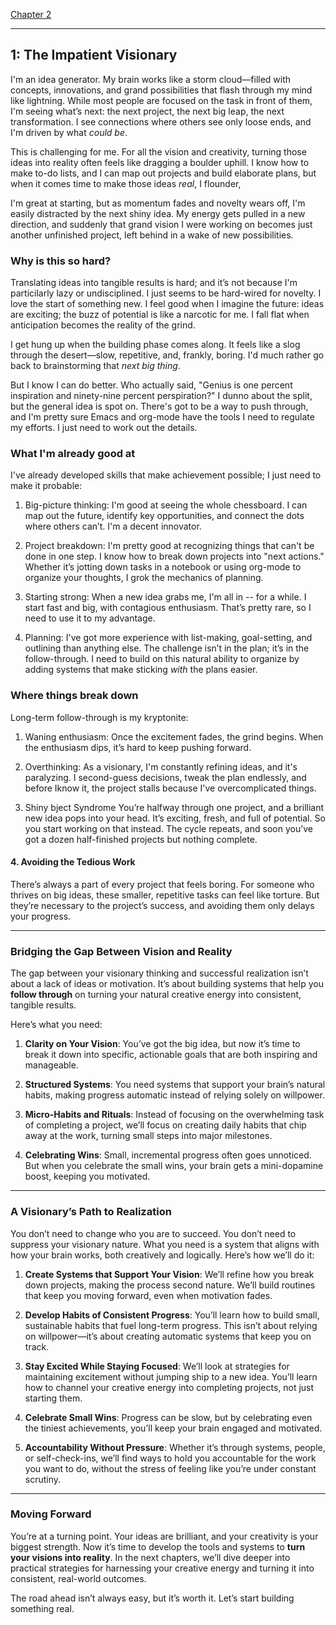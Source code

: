 [Chapter 2](vp2.html)

-----

## **1: The Impatient Visionary**

I'm an idea generator. My brain works like a storm cloud—filled with concepts, innovations, and grand possibilities that flash through my mind like lightning. While most people are focused on the task in front of them, I'm seeing what’s next: the next project, the next big leap, the next transformation. I see connections where others see only loose ends, and I'm driven by what *could be*.

This is challenging for me. For all the vision and creativity, turning those ideas into reality often feels like dragging a boulder uphill. I know how to make to-do lists, and I can map out projects and build elaborate plans, but when it comes time to make those ideas *real*, I flounder,

I'm great at starting, but as momentum fades and novelty wears off, I'm easily distracted by the next shiny idea. My energy gets pulled in a new direction, and suddenly that grand vision I were working on becomes just another unfinished project, left behind in a wake of new possibilities. 

### Why is this so hard?

Translating ideas into tangible results is hard; and it’s not because I'm particilarly lazy or undisciplined. I just seems to be hard-wired for novelty. I love the start of something new. I feel good when I imagine the future: ideas are exciting; the buzz of potential is like a narcotic for me. I fall flat when anticipation becomes the reality of the grind.

I get hung up when the building phase comes along. It feels like a slog through the desert—slow, repetitive, and, frankly, boring. I'd much rather go back to brainstorming that *next big thing*. 

But I know I can do better. Who actually said, "Genius is one percent inspiration and ninety-nine percent perspiration?" I dunno about the split, but the general idea is spot on. There's got to be a way to push through, and I'm pretty sure Emacs and org-mode have the tools I need to regulate my efforts. I just need to work out the details.

### What I'm already good at

I've already developed skills that make achievement possible; I just need to make it probable:

1. Big-picture thinking: I'm good at seeing the whole chessboard. I can map out the future, identify key opportunities, and connect the dots where others can’t. I'm a decent innovator.

2. Project breakdown: I'm pretty good at recognizing things that can't be done in one step. I know how to break down projects into "next actions." Whether it’s jotting down tasks in a notebook or using org-mode to organize your thoughts, I grok the mechanics of planning.

3. Starting strong: When a new idea grabs me, I'm all in -- for a while. I start fast and big, with contagious enthusiasm. That’s pretty rare, so I need to use it to my advantage.

4. Planning: I've got more experience with list-making, goal-setting, and outlining than anything else. The challenge isn’t in the plan; it’s in the follow-through. I need to build on this natural ability to organize by adding systems that make sticking *with* the plans easier.

### Where things break down

Long-term follow-through is my kryptonite: 

1. Waning enthusiasm: Once the excitement fades, the grind begins. When the enthusiasm dips, it’s hard to keep pushing forward.

2. Overthinking: As a visionary, I'm constantly refining ideas, and it's paralyzing. I second-guess decisions, tweak the plan endlessly, and before Iknow it, the project stalls because I've overcomplicated things.

3. Shiny bject Syndrome
You’re halfway through one project, and a brilliant new idea pops into your head. It’s exciting, fresh, and full of potential. So you start working on that instead. The cycle repeats, and soon you’ve got a dozen half-finished projects but nothing complete.

#### 4. **Avoiding the Tedious Work**  
There’s always a part of every project that feels boring. For someone who thrives on big ideas, these smaller, repetitive tasks can feel like torture. But they’re necessary to the project’s success, and avoiding them only delays your progress.

---

### **Bridging the Gap Between Vision and Reality**

The gap between your visionary thinking and successful realization isn’t about a lack of ideas or motivation. It’s about building systems that help you **follow through** on turning your natural creative energy into consistent, tangible results.

Here’s what you need: 

1. **Clarity on Your Vision**: You’ve got the big idea, but now it’s time to break it down into specific, actionable goals that are both inspiring and manageable.

2. **Structured Systems**: You need systems that support your brain’s natural habits, making progress automatic instead of relying solely on willpower.

3. **Micro-Habits and Rituals**: Instead of focusing on the overwhelming task of completing a project, we’ll focus on creating daily habits that chip away at the work, turning small steps into major milestones.

4. **Celebrating Wins**: Small, incremental progress often goes unnoticed. But when you celebrate the small wins, your brain gets a mini-dopamine boost, keeping you motivated.

---

### **A Visionary’s Path to Realization**

You don’t need to change who you are to succeed. You don’t need to suppress your visionary nature. What you need is a system that aligns with how your brain works, both creatively and logically. Here’s how we’ll do it:

1. **Create Systems that Support Your Vision**: We’ll refine how you break down projects, making the process second nature. We’ll build routines that keep you moving forward, even when motivation fades.

2. **Develop Habits of Consistent Progress**: You’ll learn how to build small, sustainable habits that fuel long-term progress. This isn’t about relying on willpower—it’s about creating automatic systems that keep you on track.

3. **Stay Excited While Staying Focused**: We’ll look at strategies for maintaining excitement without jumping ship to a new idea. You’ll learn how to channel your creative energy into completing projects, not just starting them.

4. **Celebrate Small Wins**: Progress can be slow, but by celebrating even the tiniest achievements, you’ll keep your brain engaged and motivated.

5. **Accountability Without Pressure**: Whether it’s through systems, people, or self-check-ins, we’ll find ways to hold you accountable for the work you want to do, without the stress of feeling like you’re under constant scrutiny.

---

### **Moving Forward**

You’re at a turning point. Your ideas are brilliant, and your creativity is your biggest strength. Now it’s time to develop the tools and systems to **turn your visions into reality**. In the next chapters, we’ll dive deeper into practical strategies for harnessing your creative energy and turning it into consistent, real-world outcomes.

The road ahead isn’t always easy, but it’s worth it. Let’s start building something real.
